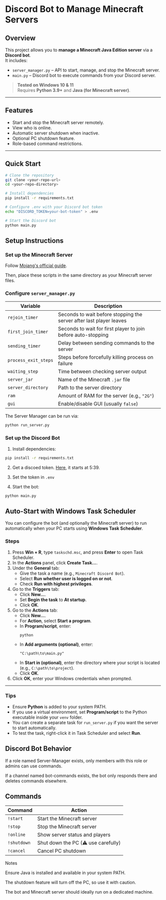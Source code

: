 # **Discord Bot to Manage Minecraft Servers**

## **Overview**
This project allows you to **manage a Minecraft Java Edition server** via a **Discord bot**.  
It includes:
- `server_manager.py` – API to start, manage, and stop the Minecraft server.
- `main.py` – Discord bot to execute commands from your Discord server.

> **Tested on Windows 10 & 11**  
> Requires **Python 3.9+** and **Java (for Minecraft server)**.

---

## **Features**
- Start and stop the Minecraft server remotely.
- View who is online.
- Automatic server shutdown when inactive.
- Optional PC shutdown feature.
- Role-based command restrictions.

---

## **Quick Start**
```bash
# Clone the repository
git clone <your-repo-url>
cd <your-repo-directory>

# Install dependencies
pip install -r requirements.txt

# Configure .env with your Discord bot token
echo "DISCORD_TOKEN=your-bot-token" > .env

# Start the Discord bot
python main.py
```

## Setup Instructions

### Set up the Minecraft Server

Follow [Mojang's official guide](https://help.minecraft.net/hc/en-us/articles/360058525452-How-to-Setup-a-Minecraft-Java-Edition-Server).

Then, place these scripts in the same directory as your Minecraft server files.

### Configure `server_manager.py`

| Variable             | Description                                                         |
| -------------------- | ------------------------------------------------------------------- |
| `rejoin_timer`       | Seconds to wait before stopping the server after last player leaves |
| `first_join_timer`   | Seconds to wait for first player to join before auto-stopping       |
| `sending_timer`      | Delay between sending commands to the server                        |
| `process_exit_steps` | Steps before forcefully killing process on failure                  |
| `waiting_step`       | Time between checking server output                                 |
| `server_jar`         | Name of the Minecraft `.jar` file                                   |
| `server_directory`   | Path to the server directory                                        |
| `ram`                | Amount of RAM for the server (e.g., `"2G"`)                         |
| `gui`                | Enable/disable GUI (usually `false`)                                |

The Server Manager can be run via:

```bash
python run_server.py
```

### Set up the Discord Bot

1. Install dependencies:

```bash
pip install -r requirements.txt
```

2. Get a discoed token. [Here](https://www.youtube.com/watch?v=YD_N6Ffoojw), it starts at 5:39.

2. Set the token in `.env`

3. Start the bot:

```bash
python main.py
```

## **Auto-Start with Windows Task Scheduler**

You can configure the bot (and optionally the Minecraft server) to run automatically when your PC starts using **Windows Task Scheduler**.

### **Steps**
1. Press **Win + R**, type `taskschd.msc`, and press **Enter** to open Task Scheduler.
2. In the **Actions** panel, click **Create Task...**.
3. Under the **General** tab:
   - Give the task a name (e.g., `Minecraft Discord Bot`).
   - Select **Run whether user is logged on or not**.
   - Check **Run with highest privileges**.
4. Go to the **Triggers** tab:
   - Click **New...**.
   - Set **Begin the task** to **At startup**.
   - Click **OK**.
5. Go to the **Actions** tab:
   - Click **New...**.
   - For **Action**, select **Start a program**.
   - In **Program/script**, enter:
     ```
     python
     ```
   - In **Add arguments (optional)**, enter:
     ```
     "C:\path\to\main.py"
     ```
   - In **Start in (optional)**, enter the directory where your script is located (e.g., `C:\path\to\project`).
   - Click **OK**.
6. Click **OK**, enter your Windows credentials when prompted.

---

### **Tips**
- Ensure **Python** is added to your system PATH.
- If you use a virtual environment, set **Program/script** to the Python executable inside your `venv` folder.
- You can create a separate task for `run_server.py` if you want the server to start automatically.
- To test the task, right-click it in Task Scheduler and select **Run**.



## Discord Bot Behavior

If a role named Server-Manager exists, only members with this role or admins can use commands.

If a channel named bot-commands exists, the bot only responds there and deletes commands elsewhere.

## Commands

| Command     | Action                             |
| ----------- | ---------------------------------- |
| `!start`    | Start the Minecraft server         |
| `!stop`     | Stop the Minecraft server          |
| `!online`   | Show server status and players     |
| `!shutdown` | Shut down the PC (⚠ use carefully) |
| `!cancel`   | Cancel PC shutdown                 |

Notes

Ensure Java is installed and available in your system PATH.

The shutdown feature will turn off the PC, so use it with caution.

The bot and Minecraft server should ideally run on a dedicated machine.
